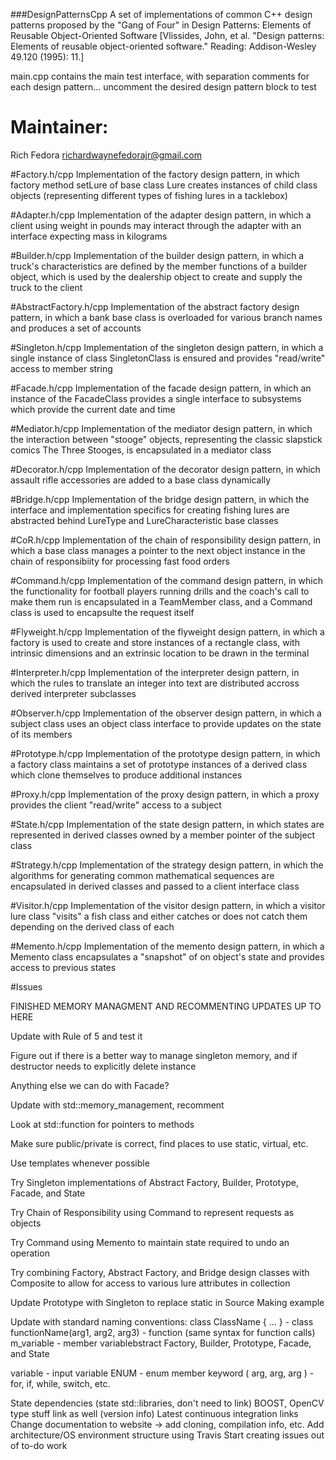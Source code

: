###DesignPatternsCpp
A set of implementations of common C++ design patterns proposed by the "Gang of Four" in Design Patterns: Elements of Reusable Object-Oriented Software [Vlissides, John, et al. "Design patterns: Elements of reusable object-oriented software." Reading: Addison-Wesley 49.120 (1995): 11.]

main.cpp contains the main test interface, with separation comments for each design pattern... uncomment the desired design pattern block to test

# Maintainer:
Rich Fedora
richardwaynefedorajr@gmail.com

#Factory.h/cpp
Implementation of the factory design pattern, in which factory method setLure of base class Lure creates instances of child class objects (representing different types of fishing lures in a tacklebox)

#Adapter.h/cpp
Implementation of the adapter design pattern, in which a client using weight in pounds may interact through the adapter with an interface expecting mass in kilograms

#Builder.h/cpp
Implementation of the builder design pattern, in which a truck's characteristics are defined by the member functions of a builder object, which is used by the dealership object to create and supply the truck to the client

#AbstractFactory.h/cpp
Implementation of the abstract factory design pattern, in which a bank base class is overloaded for various branch names and produces a set of accounts

#Singleton.h/cpp
Implementation of the singleton design pattern, in which a single instance of class SingletonClass is ensured and provides "read/write" access to member string

#Facade.h/cpp
Implementation of the facade design pattern, in which an instance of the FacadeClass provides a single interface to subsystems which provide the current date and time

#Mediator.h/cpp
Implementation of the mediator design pattern, in which the interaction between "stooge" objects, representing the classic slapstick comics The Three Stooges, is encapsulated in a mediator class

#Decorator.h/cpp
Implementation of the decorator design pattern, in which assault rifle accessories are added to a base class dynamically

#Bridge.h/cpp
Implementation of the bridge design pattern, in which the interface and implementation specifics for creating fishing lures are abstracted behind LureType and LureCharacteristic base classes

#CoR.h/cpp
Implementation of the chain of responsibility design pattern, in which a base class manages a pointer to the next object instance in the chain of responsibiity for processing fast food orders

#Command.h/cpp
Implementation of the command design pattern, in which the functionality for football players running drills and the coach's call to make them run is encapsulated in a TeamMember class, and a Command class is used to encapsulte the request itself 

#Flyweight.h/cpp
Implementation of the flyweight design pattern, in which a factory is used to create and store instances of a rectangle class, with intrinsic dimensions and an extrinsic location to be drawn in the terminal

#Interpreter.h/cpp
Implementation of the interpreter design pattern, in which the rules to translate an integer into text are distributed accross derived interpreter subclasses

#Observer.h/cpp
Implementation of the observer design pattern, in which a subject class uses an object class interface to provide updates on the state of its members

#Prototype.h/cpp
Implementation of the prototype design pattern, in which a factory class maintains a set of prototype instances of a derived class which clone themselves to produce additional instances

#Proxy.h/cpp
Implementation of the proxy design pattern, in which a proxy provides the client "read/write" access to a subject

#State.h/cpp
Implementation of the state design pattern, in which states are represented in derived classes owned by a member pointer of the subject class

#Strategy.h/cpp
Implementation of the strategy design pattern, in which the algorithms for generating common mathematical sequences are encapsulated in derived classes and passed to a client interface class

#Visitor.h/cpp
Implementation of the visitor design pattern, in which a visitor lure class "visits" a fish class and either catches or does not catch them depending on the derived class of each

#Memento.h/cpp
Implementation of the memento design pattern, in which a Memento class encapsulates a "snapshot" of on object's state and provides access to previous states 

#Issues

FINISHED MEMORY MANAGMENT AND RECOMMENTING UPDATES UP TO HERE

Update with Rule of 5 and test it

Figure out if there is a better way to manage singleton memory, and if destructor needs to explicitly delete instance

Anything else we can do with Facade?

Update with std::memory_management, recomment

Look at std::function for pointers to methods

Make sure public/private is correct, find places to use static, virtual, etc.

Use templates whenever possible

Try Singleton implementations of Abstract Factory, Builder, Prototype, Facade, and State

Try Chain of Responsibility using Command to represent requests as objects

Try Command using Memento to maintain state required to undo an operation

Try combining Factory, Abstract Factory, and Bridge design classes with Composite to allow for access to various lure attributes in collection

Update Prototype with Singleton to replace static in Source Making example

Update with standard naming conventions:
class ClassName { ... }  - class
functionName(arg1, arg2, arg3) - function (same syntax for function calls)
m_variable - member variablebstract Factory, Builder, Prototype, Facade, and State

variable - input variable
ENUM - enum member
keyword ( arg, arg, arg ) - for, if, while, switch, etc.

State dependencies (state std::libraries, don't need to link)
BOOST, OpenCV type stuff link as well (version info)
Latest continuous integration links
Change documentation to website -> add cloning, compilation info, etc. 
Add architecture/OS environment structure using Travis
Start creating issues out of to-do work

